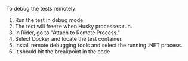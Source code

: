 ﻿To debug the tests remotely:

1. Run the test in debug mode.
2. The test will freeze when Husky processes run.
3. In Rider, go to "Attach to Remote Process."
4. Select Docker and locate the test container.
5. Install remote debugging tools and select the running .NET process.
6. It should hit the breakpoint in the code
